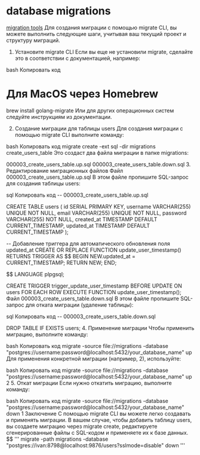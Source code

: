 # database migrations

[migration tools](https://github.com/golang-migrate/migrate/tree/master/cmd/migrate)
Для создания миграции с помощью migrate CLI, вы можете выполнить следующие шаги, учитывая ваш текущий проект и структуру миграций.

1. Установите migrate CLI
   Если вы еще не установили migrate, сделайте это в соответствии с документацией, например:

bash
Копировать код

# Для MacOS через Homebrew

brew install golang-migrate
Или для других операционных систем следуйте инструкциям из документации.

2. Создание миграции для таблицы users
   Для создания миграции с помощью migrate CLI выполните команду:

bash
Копировать код
migrate create -ext sql -dir migrations create_users_table
Это создаст два файла миграции в папке migrations:

000003_create_users_table.up.sql
000003_create_users_table.down.sql 3. Редактирование миграционных файлов
Файл 000003_create_users_table.up.sql
В этом файле пропишите SQL-запрос для создания таблицы users:

sql
Копировать код
-- 000003_create_users_table.up.sql

CREATE TABLE users (
id SERIAL PRIMARY KEY,
username VARCHAR(255) UNIQUE NOT NULL,
email VARCHAR(255) UNIQUE NOT NULL,
password VARCHAR(255) NOT NULL,
created_at TIMESTAMP DEFAULT CURRENT_TIMESTAMP,
updated_at TIMESTAMP DEFAULT CURRENT_TIMESTAMP
);

-- Добавление триггера для автоматического обновления поля updated_at
CREATE OR REPLACE FUNCTION update_user_timestamp()
RETURNS TRIGGER AS $$
BEGIN
NEW.updated_at = CURRENT_TIMESTAMP;
RETURN NEW;
END;

$$
LANGUAGE plpgsql;

CREATE TRIGGER trigger_update_user_timestamp
    BEFORE UPDATE ON users
    FOR EACH ROW EXECUTE FUNCTION update_user_timestamp();
Файл 000003_create_users_table.down.sql
В этом файле пропишите SQL-запрос для отката миграции (удаление таблицы):

sql
Копировать код
-- 000003_create_users_table.down.sql

DROP TABLE IF EXISTS users;
4. Применение миграции
Чтобы применить миграцию, выполните команду:

bash
Копировать код
migrate -source file://migrations -database "postgres://username:password@localhost:5432/your_database_name" up
Для применения конкретной миграции (например, 2), используйте:

bash
Копировать код
migrate -source file://migrations -database "postgres://username:password@localhost:5432/your_database_name" up 2
5. Откат миграции
Если нужно откатить миграцию, выполните команду:

bash
Копировать код
migrate -source file://migrations -database "postgres://username:password@localhost:5432/your_database_name" down 1
Заключение
С помощью migrate CLI вы можете легко создавать и применять миграции. В вашем случае, чтобы добавить таблицу users, вы создаете миграцию через migrate create, редактируете сгенерированные файлы с SQL-кодом и применяете их к базе данных.
$$
'''
migrate -path migrations -database "postgres://ivan:8798@localhost:9876/users?sslmode=disable" down
'''
